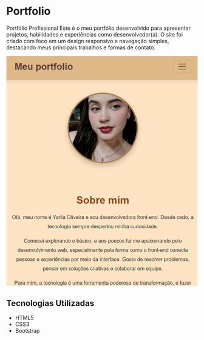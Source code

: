 # Portfolio

Portfólio Profissional
Este é o meu portfólio desenvolvido para apresentar projetos, habilidades e experiências como desenvolvedor(a). O site foi criado com foco em um design responsivo e navegação simples, destacando meus principais trabalhos e formas de contato.

![alt text](image-2.png)

## Tecnologias Utilizadas

- HTML5
- CSS3
- Bootstrap